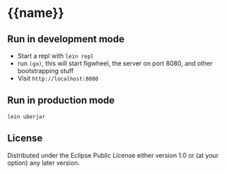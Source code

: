 # {{name}}

## Run in development mode

- Start a repl with `lein repl`
- run `(go)`, this will start figwheel, the server on port 8080, and other bootstrapping stuff
- Visit `http://localhost:8080`

## Run in production mode
    lein uberjar

## License

Distributed under the Eclipse Public License either version 1.0 or (at
your option) any later version.
